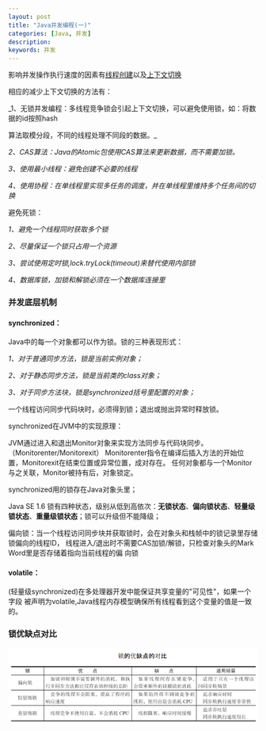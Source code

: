 ```yaml
---
layout: post
title: "Java并发编程(一)"
categories: [Java, 并发]
description:
keywords: 并发
---
```


影响并发操作执行速度的因素有<u>线程创建</u>以及<u>上下文切换</u>

相应的减少上下文切换的方法有：

_1、无锁并发编程：多线程竞争锁会引起上下文切换，可以避免使用锁，如：将数据的id按照hash

算法取模分段，不同的线程处理不同段的数据。_

_2、CAS算法：Java的Atomic包使用CAS算法来更新数据，而不需要加锁。_

_3、使用最小线程：避免创建不必要的线程_

_4、使用协程：在单线程里实现多任务的调度，并在单线程里维持多个任务间的切换_

避免死锁：

_1、避免一个线程同时获取多个锁_

_2、尽量保证一个锁只占用一个资源_

_3、尝试使用定时锁,lock.tryLock(timeout)来替代使用内部锁_

_4、数据库锁，加锁和解锁必须在一个数据库连接里_

### 并发底层机制

#### synchronized：
Java中的每一个对象都可以作为锁。锁的三种表现形式：

_1、对于普通同步方法，锁是当前实例对象；_

_2、对于静态同步方法，锁是当前类的class对象；_

_3、对于同步方法块，锁是synchronized括号里配置的对象；_

一个线程访问同步代码块时，必须得到锁；退出或抛出异常时释放锁。

synchronized在JVM中的实现原理：

JVM通过进入和退出Monitor对象来实现方法同步与代码块同步。（Monitorenter/Monitorexit）
Monitorenter指令在编译后插入方法的开始位置，Monitorexit在结束位置或异常位置，成对存在。
任何对象都与一个Monitor与之关联，Monitor被持有后，对象锁定。

synchronized用的锁存在Java对象头里；

Java SE 1.6 锁有四种状态，级别从低到高依次：**无锁状态**、**偏向锁状态**、**轻量级锁状态**、**重量级锁状态**；锁可以升级但不能降级；

偏向锁：当一个线程访问同步块并获取锁时，会在对象头和栈帧中的锁记录里存储锁偏向的线程ID，
线程进入/退出时不需要CAS加锁/解锁，只检查对象头的Mark Word里是否存储着指向当前线程的偏
向锁

#### volatile：
(轻量级synchronized)在多处理器开发中能保证共享变量的"可见性"，如果一个字段
被声明为volatile,Java线程内存模型确保所有线程看到这个变量的值是一致的。

### 锁优缺点对比
![锁优缺点对比](https://raw.githubusercontent.com/xiaohe9569/xiaohe9569.github.io/master/images/20170728174707.png)
